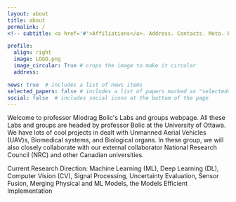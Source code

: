 ```yaml
---
layout: about
title: about
permalink: /
<!-- subtitle: <a href='#'>Affiliations</a>. Address. Contacts. Moto. Etc. -->

profile:
  align: right
  image: LOGO.png
  image_circular: True # crops the image to make it circular
  address:

news: true  # includes a list of news items
selected_papers: false # includes a list of papers marked as "selected={true}"
social: false  # includes social icons at the bottom of the page
---
```


<!-- Write your biography here. Tell the world about yourself. Link to your favorite [subreddit](http://reddit.com). You can put a picture in, too. The code is already in, just name your picture `prof_pic.jpg` and put it in the `img/` folder. -->
Welcome to professor Miodrag Bolic's Labs and groups webpage. All these Labs and groups are headed by professor Bolic at the University of Ottawa. We have lots of cool projects in dealt with Unmanned Aerial Vehicles (UAV)s, Biomedical systems, and Biological organs.  In these group, we will also closely collaborate with our external collaborator National Research Council (NRC) and other Canadian universities.

Current Research Direction: Machine Learning (ML), Deep Learning (DL), Computer Vision (CV), Signal Processing, Uncertainty Evaluation, Sensor Fusion, Merging Physical and ML Models, the Models Efficient Implementation

<!-- Put your address / P.O. box / other info right below your picture. You can also disable any these elements by editing `profile` property of the YAML header of your `_pages/about.md`. Edit `_bibliography/papers.bib` and Jekyll will render your [publications page](/al-folio/publications/) automatically. -->

<!-- Link to your social media connections, too. This theme is set up to use [Font Awesome icons](http://fortawesome.github.io/Font-Awesome/) and [Academicons](https://jpswalsh.github.io/academicons/), like the ones below. Add your Facebook, Twitter, LinkedIn, Google Scholar, or just disable all of them. -->

